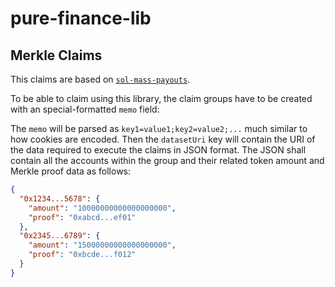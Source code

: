 # pure-finance-lib

## Merkle Claims

This claims are based on [`sol-mass-payouts`](https://github.com/bloq/sol-mass-payouts).

To be able to claim using this library, the claim groups have to be created with an special-formatted `memo` field:

The `memo` will be parsed as `key1=value1;key2=value2;...` much similar to how cookies are encoded.
Then the `datasetUri` key will contain the URI of the data required to execute the claims in JSON format.
The JSON shall contain all the accounts within the group and their related token amount and Merkle proof data as follows:

```json
{
  "0x1234...5678": {
    "amount": "10000000000000000000",
    "proof": "0xabcd...ef01"
  },
  "0x2345...6789": {
    "amount": "15000000000000000000",
    "proof": "0xbcde...f012"
  }
}
```
